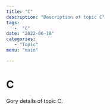 ```yaml
---
title: "C"
description: "Description of topic C"
tags:
   -  "C"
date: "2022-06-18"
categories:
   - "Topic"
menu: "main"

---
```


# C

Gory details of topic C.

